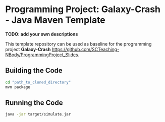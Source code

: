 # Programming Project: Galaxy-Crash - Java Maven Template

**TODO: add your own descriptions**

This template repository can be used as baseline for the programming project **Galaxy-Crash** https://github.com/SCTeaching-NBody/ProgrammingProject_Slides.

## Building the Code

```sh
cd "path_to_cloned_directory"
mvn package
```

## Running the Code

```sh
java -jar target/simulate.jar
```